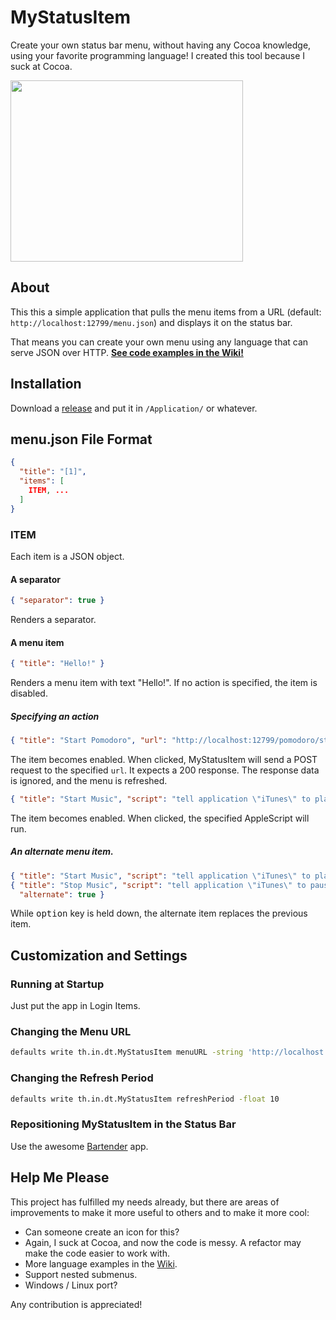 
MyStatusItem
============

Create your own status bar menu, without having any Cocoa knowledge, using your favorite programming language!
I created this tool because I suck at Cocoa.

<img src="http://i.imgur.com/hfNNYn7.png" width="372" height="290">


About
-----

This this a simple application that pulls the menu items from a URL (default: `http://localhost:12799/menu.json`) and displays it on the status bar.

That means you can create your own menu using any language that can serve JSON over HTTP. [__See code examples in the Wiki!__](https://github.com/dtinth/MyStatusItem/wiki/Creating-Menus)



Installation
------------

Download a [release](https://github.com/dtinth/MyStatusItem/releases)
and put it in `/Application/` or whatever.



menu.json File Format
---------------------

```json
{
  "title": "[1]",
  "items": [
    ITEM, ...
  ]
}
```

### ITEM

Each item is a JSON object.


#### A separator

```json
{ "separator": true }
```

Renders a separator.


#### A menu item

```json
{ "title": "Hello!" }
```

Renders a menu item with text "Hello!".
If no action is specified, the item is disabled.


##### Specifying an action

```json
{ "title": "Start Pomodoro", "url": "http://localhost:12799/pomodoro/start" }
```

The item becomes enabled.
When clicked, MyStatusItem will send a POST request to the specified `url`.
It expects a 200 response.
The response data is ignored, and the menu is refreshed.

```json
{ "title": "Start Music", "script": "tell application \"iTunes\" to play" }
```

The item becomes enabled.
When clicked, the specified AppleScript will run.


##### An alternate menu item.

```json
{ "title": "Start Music", "script": "tell application \"iTunes\" to play" },
{ "title": "Stop Music", "script": "tell application \"iTunes\" to pause",
  "alternate": true }
```

While <kbd>option</kbd> key is held down, the alternate item replaces the previous item.



Customization and Settings
--------------------------


### Running at Startup

Just put the app in Login Items.


### Changing the Menu URL

```bash
defaults write th.in.dt.MyStatusItem menuURL -string 'http://localhost:22222/menu.php'
```

### Changing the Refresh Period

```bash
defaults write th.in.dt.MyStatusItem refreshPeriod -float 10
```

### Repositioning MyStatusItem in the Status Bar

Use the awesome [Bartender](http://www.macbartender.com/) app.




Help Me Please
--------------

This project has fulfilled my needs already,
but there are areas of improvements to make it more useful to others and to make it more cool:

- Can someone create an icon for this?
- Again, I suck at Cocoa, and now the code is messy. A refactor may make the code easier to work with.
- More language examples in the [Wiki](https://github.com/dtinth/MyStatusItem/wiki/Creating-Menus).
- Support nested submenus.
- Windows / Linux port?


Any contribution is appreciated!





